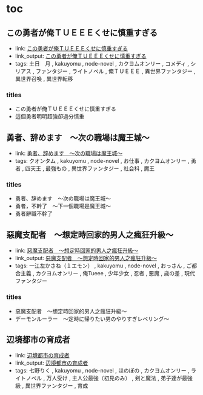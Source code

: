 # toc

## この勇者が俺ＴＵＥＥＥくせに慎重すぎる

- link: [この勇者が俺ＴＵＥＥＥくせに慎重すぎる](%E3%81%93%E3%81%AE%E5%8B%87%E8%80%85%E3%81%8C%E4%BF%BA%EF%BC%B4%EF%BC%B5%EF%BC%A5%EF%BC%A5%EF%BC%A5%E3%81%8F%E3%81%9B%E3%81%AB%E6%85%8E%E9%87%8D%E3%81%99%E3%81%8E%E3%82%8B/)
- link_output: [この勇者が俺ＴＵＥＥＥくせに慎重すぎる](../kakuyomu_out/%E3%81%93%E3%81%AE%E5%8B%87%E8%80%85%E3%81%8C%E4%BF%BA%EF%BC%B4%EF%BC%B5%EF%BC%A5%EF%BC%A5%EF%BC%A5%E3%81%8F%E3%81%9B%E3%81%AB%E6%85%8E%E9%87%8D%E3%81%99%E3%81%8E%E3%82%8B/)
- tags: 土日　月 , kakuyomu , node-novel , カクヨムオンリー , コメディ , シリアス , ファンタジー , ライトノベル , 俺ＴＵＥＥＥ , 異世界ファンタジー , 異世界召喚 , 異世界転移

### titles

- この勇者が俺ＴＵＥＥＥくせに慎重すぎる
- 這個勇者明明超強卻過分慎重

## 勇者、辞めます　～次の職場は魔王城～

- link: [勇者、辞めます　～次の職場は魔王城～](%E5%8B%87%E8%80%85%E3%80%81%E8%BE%9E%E3%82%81%E3%81%BE%E3%81%99%E3%80%80%EF%BD%9E%E6%AC%A1%E3%81%AE%E8%81%B7%E5%A0%B4%E3%81%AF%E9%AD%94%E7%8E%8B%E5%9F%8E%EF%BD%9E/)
- tags: クオンタム , kakuyomu , node-novel , お仕事 , カクヨムオンリー , 勇者 , 四天王 , 最強もの , 異世界ファンタジー , 社会科 , 魔王

### titles

- 勇者、辞めます　～次の職場は魔王城～
- 勇者，不幹了　～下一個職場是魔王城～
- 勇者辭職不幹了

## 惡魔支配者　～想定時回家的男人之瘋狂升級～

- link: [惡魔支配者　～想定時回家的男人之瘋狂升級～](%E6%83%A1%E9%AD%94%E6%94%AF%E9%85%8D%E8%80%85%E3%80%80%EF%BD%9E%E6%83%B3%E5%AE%9A%E6%99%82%E5%9B%9E%E5%AE%B6%E7%9A%84%E7%94%B7%E4%BA%BA%E4%B9%8B%E7%98%8B%E7%8B%82%E5%8D%87%E7%B4%9A%EF%BD%9E/)
- link_output: [惡魔支配者　～想定時回家的男人之瘋狂升級～](../kakuyomu_out/%E6%83%A1%E9%AD%94%E6%94%AF%E9%85%8D%E8%80%85%E3%80%80%EF%BD%9E%E6%83%B3%E5%AE%9A%E6%99%82%E5%9B%9E%E5%AE%B6%E7%9A%84%E7%94%B7%E4%BA%BA%E4%B9%8B%E7%98%8B%E7%8B%82%E5%8D%87%E7%B4%9A%EF%BD%9E/)
- tags: 一江左かさね（１エモン） , kakuyomu , node-novel , おっさん , ご都合主義 , カクヨムオンリー , 俺Tueee , 少年少女 , 忍者 , 悪魔 , 歳の差 , 現代ファンタジー

### titles

- 惡魔支配者　～想定時回家的男人之瘋狂升級～
- デーモンルーラー　～定時に帰りたい男のやりすぎレベリング～

## 辺境都市の育成者

- link: [辺境都市の育成者](%E8%BE%BA%E5%A2%83%E9%83%BD%E5%B8%82%E3%81%AE%E8%82%B2%E6%88%90%E8%80%85/)
- link_output: [辺境都市の育成者](../kakuyomu_out/%E8%BE%BA%E5%A2%83%E9%83%BD%E5%B8%82%E3%81%AE%E8%82%B2%E6%88%90%E8%80%85/)
- tags: 七野りく , kakuyomu , node-novel , ほのぼの , カクヨムオンリー , ライトノベル , 万人受け , 主人公最強（初見のみ） , 剣と魔法 , 弟子達が最強級 , 異世界ファンタジー , 育成
